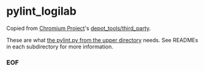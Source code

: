 # pylint_logilab

Copied from [Chromium Project](https://www.chromium.org/)'s [depot_tools/third_party](https://chromium.googlesource.com/chromium/tools/depot_tools.git/+/master/third_party/). 

These are what [the pylint.py from the upper directory](../pylint.py) needs. See READMEs in each subdirectory for more information.

### EOF
